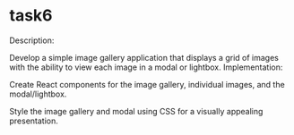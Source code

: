 # task6
Description: 

Develop a simple image gallery
application that displays a grid of images with the
ability to view each image in a modal or lightbox.
Implementation:

Create React components for the image gallery, individual
images, and the modal/lightbox.

Style the image gallery and modal using CSS for a visually
appealing presentation.
